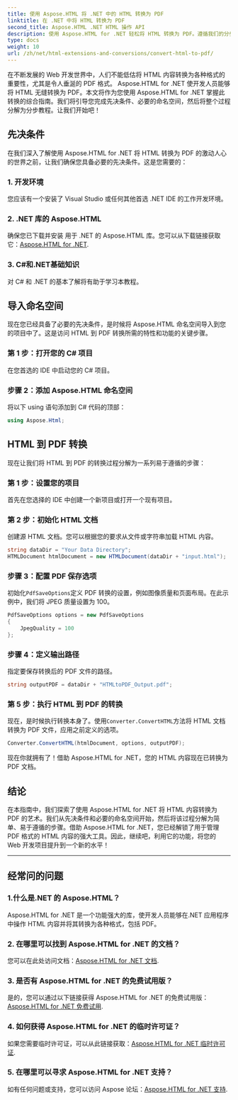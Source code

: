 ```yaml
---
title: 使用 Aspose.HTML 将 .NET 中的 HTML 转换为 PDF
linktitle: 在 .NET 中将 HTML 转换为 PDF
second_title: Aspose.HTML .NET HTML 操作 API
description: 使用 Aspose.HTML for .NET 轻松将 HTML 转换为 PDF。遵循我们的分步指南，释放 HTML 到 PDF 转换的强大功能。
type: docs
weight: 10
url: /zh/net/html-extensions-and-conversions/convert-html-to-pdf/
---
```


在不断发展的 Web 开发世界中，人们不能低估将 HTML 内容转换为各种格式的重要性，尤其是令人垂涎的 PDF 格式。 Aspose.HTML for .NET 使开发人员能够将 HTML 无缝转换为 PDF。本文将作为您使用 Aspose.HTML for .NET 掌握此转换的综合指南。我们将引导您完成先决条件、必要的命名空间，然后将整个过程分解为分步教程。让我们开始吧！

## 先决条件

在我们深入了解使用 Aspose.HTML for .NET 将 HTML 转换为 PDF 的激动人心的世界之前，让我们确保您具备必要的先决条件。这是您需要的：

### 1. 开发环境

您应该有一个安装了 Visual Studio 或任何其他首选 .NET IDE 的工作开发环境。

### 2. .NET 库的 Aspose.HTML

确保您已下载并安装 用于 .NET 的 Aspose.HTML 库。您可以从下载链接获取它：[Aspose.HTML for .NET](https://releases.aspose.com/html/net/).

### 3. C#和.NET基础知识

对 C# 和 .NET 的基本了解将有助于学习本教程。

## 导入命名空间

现在您已经具备了必要的先决条件，是时候将 Aspose.HTML 命名空间导入到您的项目中了。这是访问 HTML 到 PDF 转换所需的特性和功能的关键步骤。

### 第 1 步：打开您的 C# 项目

在您首选的 IDE 中启动您的 C# 项目。

### 步骤 2：添加 Aspose.HTML 命名空间

将以下 using 语句添加到 C# 代码的顶部：

```csharp
using Aspose.Html;
```

## HTML 到 PDF 转换

现在让我们将 HTML 到 PDF 的转换过程分解为一系列易于遵循的步骤：

### 第 1 步：设置您的项目

首先在您选择的 IDE 中创建一个新项目或打开一个现有项目。

### 第 2 步：初始化 HTML 文档

创建源 HTML 文档。您可以根据您的要求从文件或字符串加载 HTML 内容。

```csharp
string dataDir = "Your Data Directory";
HTMLDocument htmlDocument = new HTMLDocument(dataDir + "input.html");
```

### 步骤 3：配置 PDF 保存选项

初始化`PdfSaveOptions`定义 PDF 转换的设置，例如图像质量和页面布局。在此示例中，我们将 JPEG 质量设置为 100。

```csharp
PdfSaveOptions options = new PdfSaveOptions
{
    JpegQuality = 100
};
```

### 步骤 4：定义输出路径

指定要保存转换后的 PDF 文件的路径。

```csharp
string outputPDF = dataDir + "HTMLtoPDF_Output.pdf";
```

### 第 5 步：执行 HTML 到 PDF 的转换

现在，是时候执行转换本身了。使用`Converter.ConvertHTML`方法将 HTML 文档转换为 PDF 文件，应用之前定义的选项。

```csharp
Converter.ConvertHTML(htmlDocument, options, outputPDF);
```

现在你就拥有了！借助 Aspose.HTML for .NET，您的 HTML 内容现在已转换为 PDF 文档。

## 结论

在本指南中，我们探索了使用 Aspose.HTML for .NET 将 HTML 内容转换为 PDF 的艺术。我们从先决条件和必要的命名空间开始，然后将该过程分解为简单、易于遵循的步骤。借助 Aspose.HTML for .NET，您已经解锁了用于管理 PDF 格式的 HTML 内容的强大工具。因此，继续吧，利用它的功能，将您的 Web 开发项目提升到一个新的水平！

---

## 经常问的问题

### 1.什么是.NET 的 Aspose.HTML？

Aspose.HTML for .NET 是一个功能强大的库，使开发人员能够在.NET 应用程序中操作 HTML 内容并将其转换为各种格式，包括 PDF。

### 2. 在哪里可以找到 Aspose.HTML for .NET 的文档？

您可以在此处访问文档：[Aspose.HTML for .NET 文档](https://reference.aspose.com/html/net/).

### 3. 是否有 Aspose.HTML for .NET 的免费试用版？

是的，您可以通过以下链接获得 Aspose.HTML for .NET 的免费试用版：[Aspose.HTML for .NET 免费试用](https://releases.aspose.com/).

### 4. 如何获得 Aspose.HTML for .NET 的临时许可证？

如果您需要临时许可证，可以从此链接获取：[Aspose.HTML for .NET 临时许可证](https://purchase.aspose.com/temporary-license/).

### 5. 在哪里可以寻求 Aspose.HTML for .NET 支持？

如有任何问题或支持，您可以访问 Aspose 论坛：[Aspose.HTML for .NET 支持](https://forum.aspose.com/).